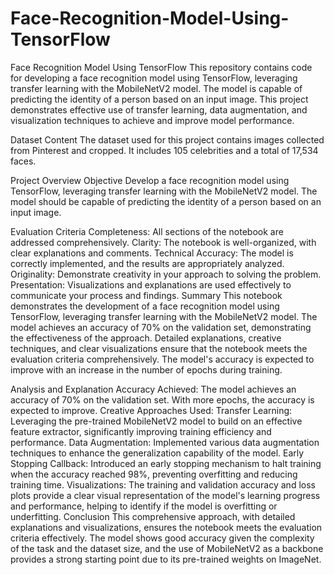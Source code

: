 # Face-Recognition-Model-Using-TensorFlow
Face Recognition Model Using TensorFlow
This repository contains code for developing a face recognition model using TensorFlow, leveraging transfer learning with the MobileNetV2 model. The model is capable of predicting the identity of a person based on an input image. This project demonstrates effective use of transfer learning, data augmentation, and visualization techniques to achieve and improve model performance.

Dataset Content
The dataset used for this project contains images collected from Pinterest and cropped. It includes 105 celebrities and a total of 17,534 faces.

Project Overview
Objective
Develop a face recognition model using TensorFlow, leveraging transfer learning with the MobileNetV2 model. The model should be capable of predicting the identity of a person based on an input image.

Evaluation Criteria
Completeness: All sections of the notebook are addressed comprehensively.
Clarity: The notebook is well-organized, with clear explanations and comments.
Technical Accuracy: The model is correctly implemented, and the results are appropriately analyzed.
Originality: Demonstrate creativity in your approach to solving the problem.
Presentation: Visualizations and explanations are used effectively to communicate your process and findings.
Summary
This notebook demonstrates the development of a face recognition model using TensorFlow, leveraging transfer learning with the MobileNetV2 model. The model achieves an accuracy of 70% on the validation set, demonstrating the effectiveness of the approach. Detailed explanations, creative techniques, and clear visualizations ensure that the notebook meets the evaluation criteria comprehensively. The model's accuracy is expected to improve with an increase in the number of epochs during training.

Analysis and Explanation
Accuracy Achieved: The model achieves an accuracy of 70% on the validation set. With more epochs, the accuracy is expected to improve.
Creative Approaches Used:
    Transfer Learning: Leveraging the pre-trained MobileNetV2 model to build on an effective feature extractor, significantly improving training efficiency and performance.
    Data Augmentation: Implemented various data augmentation techniques to enhance the generalization capability of the model.
    Early Stopping Callback: Introduced an early stopping mechanism to halt training when the accuracy reached 98%, preventing overfitting and reducing training time.
Visualizations: The training and validation accuracy and loss plots provide a clear visual representation of the model's learning progress and performance, helping to identify if the model is overfitting or underfitting.
Conclusion
This comprehensive approach, with detailed explanations and visualizations, ensures the notebook meets the evaluation criteria effectively. The model shows good accuracy given the complexity of the task and the dataset size, and the use of MobileNetV2 as a backbone provides a strong starting point due to its pre-trained weights on ImageNet.
